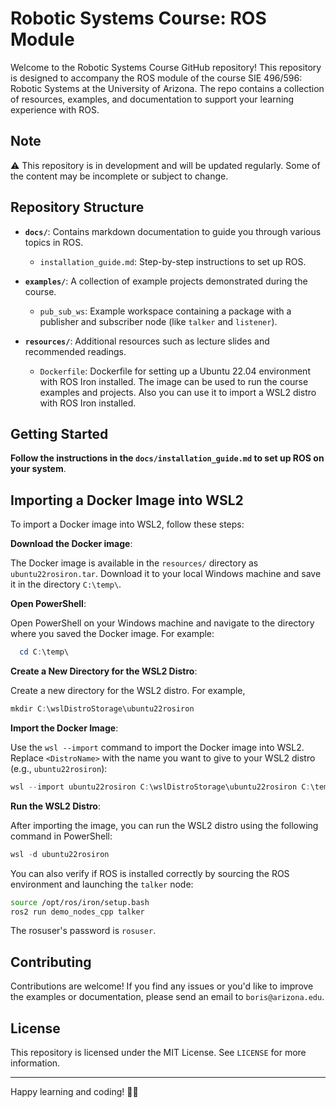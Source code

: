 # Robotic Systems Course: ROS Module

Welcome to the Robotic Systems Course GitHub repository! This repository is designed to accompany the ROS module of the course SIE 496/596: Robotic Systems at the University of Arizona. 
The repo contains a collection of resources, examples, and documentation to support your learning experience with ROS.

## Note

⚠️ This repository is in development and will be updated regularly. 
Some of the content may be incomplete or subject to change.

## Repository Structure

- **`docs/`**: Contains markdown documentation to guide you through various topics in ROS.
  - `installation_guide.md`: Step-by-step instructions to set up ROS.
  <!-- - `ros_basics.md`: Basic concepts and usage of ROS.
  - `robot_simulation.md`: Guide on robot simulation using ROS.
  - `advanced_topics.md`: Advanced topics in ROS for further exploration. -->

- **`examples/`**: A collection of example projects demonstrated during the course.
  - `pub_sub_ws`: Example workspace containing a package with a publisher and subscriber node (like `talker` and `listener`).
  <!-- - `basic_ros_example/`: Basic example to get started with ROS.
  - `robot_arm_control/`: Example for controlling a robotic arm.
  - `rover_navigation/`: Example for navigating a rover.
  - `quadcopter_simulation/`: Example for simulating a quadcopter. -->

- **`resources/`**: Additional resources such as lecture slides and recommended readings.
  - `Dockerfile`: Dockerfile for setting up a Ubuntu 22.04 environment with ROS Iron installed. The image can be used to run the course examples and projects. Also you can use it to import a WSL2 distro with ROS Iron installed.
  <!-- - `slides/`: Lecture slides used in the course.
  - `papers/`: Research papers and articles related to robotics.
  - `additional_reading.md`: Additional reading materials and references. -->

## Getting Started

**Follow the instructions in the `docs/installation_guide.md` to set up ROS on your system**.

## Importing a Docker Image into WSL2
To import a Docker image into WSL2, follow these steps:

**Download the Docker image**:
  
The Docker image is available in the `resources/` directory as `ubuntu22rosiron.tar`. Download it to your local Windows machine and save it in the directory `C:\temp\`.

**Open PowerShell**:

  Open PowerShell on your Windows machine and navigate to the directory where you saved the Docker image. For example:

```powershell
  cd C:\temp\
```

**Create a New Directory for the WSL2 Distro**:

Create a new directory for the WSL2 distro. For example,

```powershell
mkdir C:\wslDistroStorage\ubuntu22rosiron
```

**Import the Docker Image**:

Use the `wsl --import` command to import the Docker image into WSL2. Replace `<DistroName>` with the name you want to give to your WSL2 distro (e.g., `ubuntu22rosiron`):

```powershell
wsl --import ubuntu22rosiron C:\wslDistroStorage\ubuntu22rosiron C:\temp\ubuntu22rosiron.tar 
```

**Run the WSL2 Distro**:

After importing the image, you can run the WSL2 distro using the following command in PowerShell:

```powershell
wsl -d ubuntu22rosiron
```

You can also verify if ROS is installed correctly by sourcing the ROS environment and launching the `talker` node:

```bash
source /opt/ros/iron/setup.bash 
ros2 run demo_nodes_cpp talker
```

The rosuser's password is `rosuser`.
   
## Contributing

Contributions are welcome! If you find any issues or you'd like to improve the examples or documentation, please send an email to `boris@arizona.edu`.

## License

This repository is licensed under the MIT License. See `LICENSE` for more information.

---

Happy learning and coding! 🤖🚀